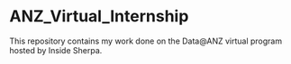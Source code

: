 # ANZ_Virtual_Internship
This repository contains my work done on the Data@ANZ virtual program hosted by Inside Sherpa.
